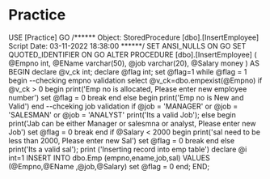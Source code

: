 # Practice
USE [Practice]
GO
/****** Object:  StoredProcedure [dbo].[InsertEmployee]    Script Date: 03-11-2022 18:38:00 ******/
SET ANSI_NULLS ON
GO
SET QUOTED_IDENTIFIER ON
GO
ALTER PROCEDURE [dbo].[InsertEmployee]
(
 @Empno int,
 @EName varchar(50),
 @job varchar(20),
 @Salary money
)
AS
BEGIN
declare @v_ck int;
declare @flag int;
set @flag=1
while @flag = 1
begin
--checking empno validation
select @v_ck=dbo.empexist(@Empno) 
if @v_ck > 0 
	begin
		print('Emp no is allocated, Please enter new employee number')
		set @flag = 0
		break
	end
else
begin
	print('Emp no is New and Valid')
end
--chceking job validation
if @job = 'MANAGER' or @job = 'SALESMAN' or @job = 'ANALYST'
	print('Its a valid Job');
else
begin
	print('Jab can be either Manager or salesmna or analyst, Please enter new Job')
	set @flag = 0
	break
end
if @Salary < 2000
begin
	print('sal need to be less than 2000, Please enter new Sal')
	set @flag = 0
	break
end
else
	print('Its a valid sal');
print ('Inserting record into emp table')
	declare @i int=1
	INSERT INTO dbo.Emp (empno,ename,job,sal) VALUES (@Empno,@EName	,@job,@Salary)
	set @flag = 0
end;
END;
